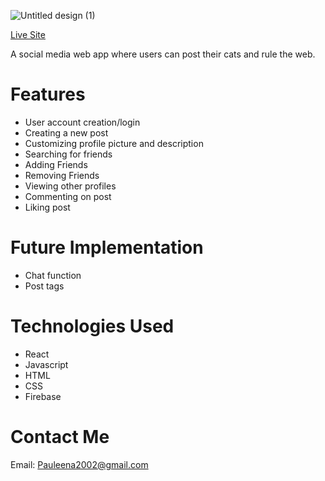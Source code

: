 ![Untitled design (1)](https://github.com/pauleenaphan/Cattagram/assets/77126730/f6d76d6a-e60f-41bf-9e19-4a0c348ab1a6)

[Live Site](https://665a6e451a96a20008aee477--cattagram.netlify.app) 

A social media web app where users can post their cats and rule the web.

# Features
- User account creation/login
- Creating a new post
- Customizing profile picture and description
- Searching for friends
- Adding Friends
- Removing Friends
- Viewing other profiles
- Commenting on post
- Liking post

# Future Implementation
- Chat function
- Post tags

# Technologies Used
- React
- Javascript
- HTML
- CSS
- Firebase

# Contact Me
Email: Pauleena2002@gmail.com

